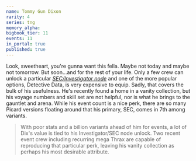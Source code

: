 ```yaml
---
name: Tommy Gun Dixon
rarity: 4
series: tng
memory_alpha:
bigbook_tier: 11
events: 11
in_portal: true
published: true
---
```


Look, sweetheart, you're gunna want this fella. Maybe not today and maybe not tomorrow. But soon...and for the rest of your life. Only a few crew can unlock a particular [_SEC/Investigator node_](https://stt.wiki/wiki/Rabid_Fans) and one of the more popular options, Detective Data, is very expensive to equip. Sadly, that covers the bulk of his usefulness. He's recently found a home in a vanity collection, but his voyage numbers and skill set are not helpful, nor is what he brings to the gauntlet and arena. While his event count is a nice perk, there are so many Picard versions floating around that his primary, SEC, comes in 7th among variants.

> With poor stats and a billion variants ahead of him for events, a lot of Dix's value is tied to his Investigator/SEC node unlock. Two recent event crew including recurring mega Thrax are capable of reproducing that particular perk, leaving his vanity collection as perhaps his most desirable attribute.
